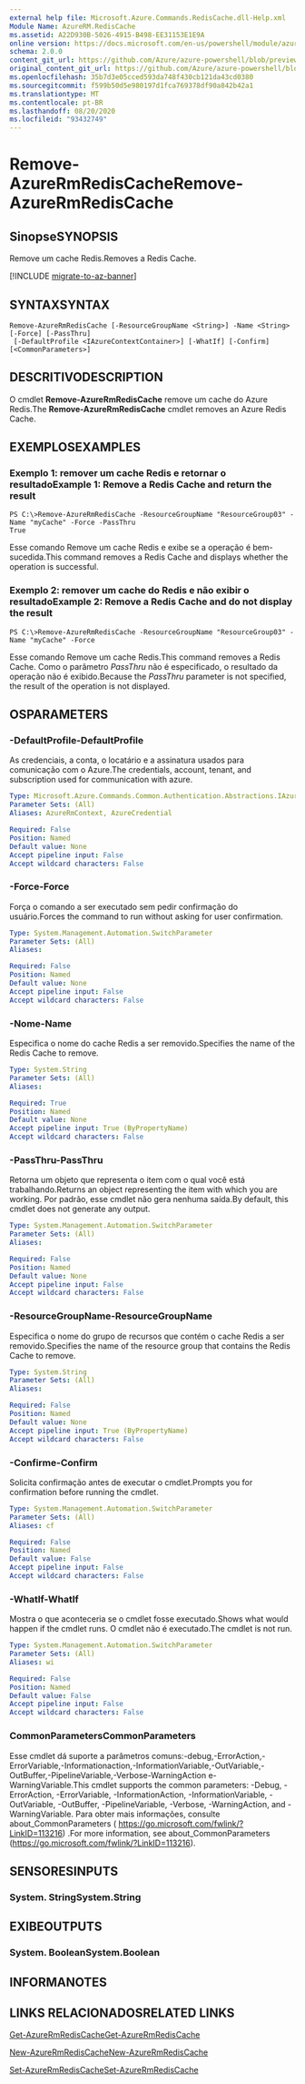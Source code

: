 ```yaml
---
external help file: Microsoft.Azure.Commands.RedisCache.dll-Help.xml
Module Name: AzureRM.RedisCache
ms.assetid: A22D930B-5026-4915-B498-EE31153E1E9A
online version: https://docs.microsoft.com/en-us/powershell/module/azurerm.rediscache/remove-azurermrediscache
schema: 2.0.0
content_git_url: https://github.com/Azure/azure-powershell/blob/preview/src/ResourceManager/RedisCache/Commands.RedisCache/help/Remove-AzureRmRedisCache.md
original_content_git_url: https://github.com/Azure/azure-powershell/blob/preview/src/ResourceManager/RedisCache/Commands.RedisCache/help/Remove-AzureRmRedisCache.md
ms.openlocfilehash: 35b7d3e05cced593da748f430cb121da43cd0380
ms.sourcegitcommit: f599b50d5e980197d1fca769378df90a842b42a1
ms.translationtype: MT
ms.contentlocale: pt-BR
ms.lasthandoff: 08/20/2020
ms.locfileid: "93432749"
---
```

# <span data-ttu-id="f07ea-101">Remove-AzureRmRedisCache</span><span class="sxs-lookup"><span data-stu-id="f07ea-101">Remove-AzureRmRedisCache</span></span>

## <span data-ttu-id="f07ea-102">Sinopse</span><span class="sxs-lookup"><span data-stu-id="f07ea-102">SYNOPSIS</span></span>
<span data-ttu-id="f07ea-103">Remove um cache Redis.</span><span class="sxs-lookup"><span data-stu-id="f07ea-103">Removes a Redis Cache.</span></span>

[!INCLUDE [migrate-to-az-banner](../../includes/migrate-to-az-banner.md)]

## <span data-ttu-id="f07ea-104">SYNTAX</span><span class="sxs-lookup"><span data-stu-id="f07ea-104">SYNTAX</span></span>

```
Remove-AzureRmRedisCache [-ResourceGroupName <String>] -Name <String> [-Force] [-PassThru]
 [-DefaultProfile <IAzureContextContainer>] [-WhatIf] [-Confirm] [<CommonParameters>]
```

## <span data-ttu-id="f07ea-105">DESCRITIVO</span><span class="sxs-lookup"><span data-stu-id="f07ea-105">DESCRIPTION</span></span>
<span data-ttu-id="f07ea-106">O cmdlet **Remove-AzureRmRedisCache** remove um cache do Azure Redis.</span><span class="sxs-lookup"><span data-stu-id="f07ea-106">The **Remove-AzureRmRedisCache** cmdlet removes an Azure Redis Cache.</span></span>

## <span data-ttu-id="f07ea-107">EXEMPLOS</span><span class="sxs-lookup"><span data-stu-id="f07ea-107">EXAMPLES</span></span>

### <span data-ttu-id="f07ea-108">Exemplo 1: remover um cache Redis e retornar o resultado</span><span class="sxs-lookup"><span data-stu-id="f07ea-108">Example 1: Remove a Redis Cache and return the result</span></span>
```
PS C:\>Remove-AzureRmRedisCache -ResourceGroupName "ResourceGroup03" -Name "myCache" -Force -PassThru
True
```

<span data-ttu-id="f07ea-109">Esse comando Remove um cache Redis e exibe se a operação é bem-sucedida.</span><span class="sxs-lookup"><span data-stu-id="f07ea-109">This command removes a Redis Cache and displays whether the operation is successful.</span></span>

### <span data-ttu-id="f07ea-110">Exemplo 2: remover um cache do Redis e não exibir o resultado</span><span class="sxs-lookup"><span data-stu-id="f07ea-110">Example 2: Remove a Redis Cache and do not display the result</span></span>
```
PS C:\>Remove-AzureRmRedisCache -ResourceGroupName "ResourceGroup03" -Name "myCache" -Force
```

<span data-ttu-id="f07ea-111">Esse comando Remove um cache Redis.</span><span class="sxs-lookup"><span data-stu-id="f07ea-111">This command removes a Redis Cache.</span></span>
<span data-ttu-id="f07ea-112">Como o parâmetro *PassThru* não é especificado, o resultado da operação não é exibido.</span><span class="sxs-lookup"><span data-stu-id="f07ea-112">Because the *PassThru* parameter is not specified, the result of the operation is not displayed.</span></span>

## <span data-ttu-id="f07ea-113">OS</span><span class="sxs-lookup"><span data-stu-id="f07ea-113">PARAMETERS</span></span>

### <span data-ttu-id="f07ea-114">-DefaultProfile</span><span class="sxs-lookup"><span data-stu-id="f07ea-114">-DefaultProfile</span></span>
<span data-ttu-id="f07ea-115">As credenciais, a conta, o locatário e a assinatura usados para comunicação com o Azure.</span><span class="sxs-lookup"><span data-stu-id="f07ea-115">The credentials, account, tenant, and subscription used for communication with azure.</span></span>

```yaml
Type: Microsoft.Azure.Commands.Common.Authentication.Abstractions.IAzureContextContainer
Parameter Sets: (All)
Aliases: AzureRmContext, AzureCredential

Required: False
Position: Named
Default value: None
Accept pipeline input: False
Accept wildcard characters: False
```

### <span data-ttu-id="f07ea-116">-Force</span><span class="sxs-lookup"><span data-stu-id="f07ea-116">-Force</span></span>
<span data-ttu-id="f07ea-117">Força o comando a ser executado sem pedir confirmação do usuário.</span><span class="sxs-lookup"><span data-stu-id="f07ea-117">Forces the command to run without asking for user confirmation.</span></span>

```yaml
Type: System.Management.Automation.SwitchParameter
Parameter Sets: (All)
Aliases:

Required: False
Position: Named
Default value: None
Accept pipeline input: False
Accept wildcard characters: False
```

### <span data-ttu-id="f07ea-118">-Nome</span><span class="sxs-lookup"><span data-stu-id="f07ea-118">-Name</span></span>
<span data-ttu-id="f07ea-119">Especifica o nome do cache Redis a ser removido.</span><span class="sxs-lookup"><span data-stu-id="f07ea-119">Specifies the name of the Redis Cache to remove.</span></span>

```yaml
Type: System.String
Parameter Sets: (All)
Aliases:

Required: True
Position: Named
Default value: None
Accept pipeline input: True (ByPropertyName)
Accept wildcard characters: False
```

### <span data-ttu-id="f07ea-120">-PassThru</span><span class="sxs-lookup"><span data-stu-id="f07ea-120">-PassThru</span></span>
<span data-ttu-id="f07ea-121">Retorna um objeto que representa o item com o qual você está trabalhando.</span><span class="sxs-lookup"><span data-stu-id="f07ea-121">Returns an object representing the item with which you are working.</span></span>
<span data-ttu-id="f07ea-122">Por padrão, esse cmdlet não gera nenhuma saída.</span><span class="sxs-lookup"><span data-stu-id="f07ea-122">By default, this cmdlet does not generate any output.</span></span>

```yaml
Type: System.Management.Automation.SwitchParameter
Parameter Sets: (All)
Aliases:

Required: False
Position: Named
Default value: None
Accept pipeline input: False
Accept wildcard characters: False
```

### <span data-ttu-id="f07ea-123">-ResourceGroupName</span><span class="sxs-lookup"><span data-stu-id="f07ea-123">-ResourceGroupName</span></span>
<span data-ttu-id="f07ea-124">Especifica o nome do grupo de recursos que contém o cache Redis a ser removido.</span><span class="sxs-lookup"><span data-stu-id="f07ea-124">Specifies the name of the resource group that contains the Redis Cache to remove.</span></span>

```yaml
Type: System.String
Parameter Sets: (All)
Aliases:

Required: False
Position: Named
Default value: None
Accept pipeline input: True (ByPropertyName)
Accept wildcard characters: False
```

### <span data-ttu-id="f07ea-125">-Confirme</span><span class="sxs-lookup"><span data-stu-id="f07ea-125">-Confirm</span></span>
<span data-ttu-id="f07ea-126">Solicita confirmação antes de executar o cmdlet.</span><span class="sxs-lookup"><span data-stu-id="f07ea-126">Prompts you for confirmation before running the cmdlet.</span></span>

```yaml
Type: System.Management.Automation.SwitchParameter
Parameter Sets: (All)
Aliases: cf

Required: False
Position: Named
Default value: False
Accept pipeline input: False
Accept wildcard characters: False
```

### <span data-ttu-id="f07ea-127">-WhatIf</span><span class="sxs-lookup"><span data-stu-id="f07ea-127">-WhatIf</span></span>
<span data-ttu-id="f07ea-128">Mostra o que aconteceria se o cmdlet fosse executado.</span><span class="sxs-lookup"><span data-stu-id="f07ea-128">Shows what would happen if the cmdlet runs.</span></span>
<span data-ttu-id="f07ea-129">O cmdlet não é executado.</span><span class="sxs-lookup"><span data-stu-id="f07ea-129">The cmdlet is not run.</span></span>

```yaml
Type: System.Management.Automation.SwitchParameter
Parameter Sets: (All)
Aliases: wi

Required: False
Position: Named
Default value: False
Accept pipeline input: False
Accept wildcard characters: False
```

### <span data-ttu-id="f07ea-130">CommonParameters</span><span class="sxs-lookup"><span data-stu-id="f07ea-130">CommonParameters</span></span>
<span data-ttu-id="f07ea-131">Esse cmdlet dá suporte a parâmetros comuns:-debug,-ErrorAction,-ErrorVariable,-Informationaction,-InformationVariable,-OutVariable,-OutBuffer,-PipelineVariable,-Verbose-WarningAction e-WarningVariable.</span><span class="sxs-lookup"><span data-stu-id="f07ea-131">This cmdlet supports the common parameters: -Debug, -ErrorAction, -ErrorVariable, -InformationAction, -InformationVariable, -OutVariable, -OutBuffer, -PipelineVariable, -Verbose, -WarningAction, and -WarningVariable.</span></span> <span data-ttu-id="f07ea-132">Para obter mais informações, consulte about_CommonParameters ( https://go.microsoft.com/fwlink/?LinkID=113216) .</span><span class="sxs-lookup"><span data-stu-id="f07ea-132">For more information, see about_CommonParameters (https://go.microsoft.com/fwlink/?LinkID=113216).</span></span>

## <span data-ttu-id="f07ea-133">SENSORES</span><span class="sxs-lookup"><span data-stu-id="f07ea-133">INPUTS</span></span>

### <span data-ttu-id="f07ea-134">System. String</span><span class="sxs-lookup"><span data-stu-id="f07ea-134">System.String</span></span>

## <span data-ttu-id="f07ea-135">EXIBE</span><span class="sxs-lookup"><span data-stu-id="f07ea-135">OUTPUTS</span></span>

### <span data-ttu-id="f07ea-136">System. Boolean</span><span class="sxs-lookup"><span data-stu-id="f07ea-136">System.Boolean</span></span>

## <span data-ttu-id="f07ea-137">INFORMA</span><span class="sxs-lookup"><span data-stu-id="f07ea-137">NOTES</span></span>

## <span data-ttu-id="f07ea-138">LINKS RELACIONADOS</span><span class="sxs-lookup"><span data-stu-id="f07ea-138">RELATED LINKS</span></span>

[<span data-ttu-id="f07ea-139">Get-AzureRmRedisCache</span><span class="sxs-lookup"><span data-stu-id="f07ea-139">Get-AzureRmRedisCache</span></span>](./Get-AzureRmRedisCache.md)

[<span data-ttu-id="f07ea-140">New-AzureRmRedisCache</span><span class="sxs-lookup"><span data-stu-id="f07ea-140">New-AzureRmRedisCache</span></span>](./New-AzureRmRedisCache.md)

[<span data-ttu-id="f07ea-141">Set-AzureRmRedisCache</span><span class="sxs-lookup"><span data-stu-id="f07ea-141">Set-AzureRmRedisCache</span></span>](./Set-AzureRmRedisCache.md)


